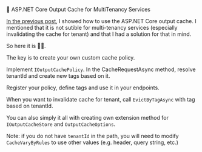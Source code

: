 ﻿🚀 ASP.NET Core Output Cache for MultiTenancy Services

[In the previous post](https://blog.burgyn.online/2024/01/15/output-cache), I showed how to use the ASP.NET Core output cache.
I mentioned that it is not sutible for multi-tenancy services (especially invalidating the cache for tenant) and that I had a solution for that in mind.

So here it is 🙋‍♂️.

The key is to create your own custom cache policy.

Implement `IOutputCachePolicy`. In the CacheRequestAsync method, resolve tenantId and create new tags based on it.

Register your policy, define tags and use it in your endpoints.

When you want to invalidate cache for tenant, call `EvictByTagAsync` with tag based on tenantId.

You can also simply it all with creating own extension method for `IOutputCacheStore` and `OutputCacheOptions`.

Note: if you do not have `tenantId` in the path, you will need to modify `CacheVaryByRules` to use other values (e.g. header, query string, etc.)